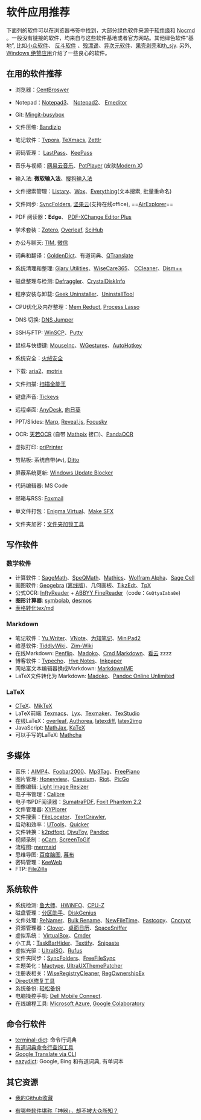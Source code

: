 # 软件应用推荐

下面列的软件可以在浏览器书签中找到，大部分绿色软件来源于[软件缘](https://www.appcgn.com)和 [Nocmd](https://www.nocmd.com/) 。一般没有链接的软件，均来自与这些软件基地或者官方网站。其他绿色软件“基地”, 比如[小众软件](http://www.appinn.com/)、 [反斗软件](http://www.apprcn.com/) 、[殁漂遥](https://www.mpyit.com)、[异次元软件](http://www.iplaysoft.com/)、[果壳剥壳](https://www.ghpym.com)和[th_sjy](http://www.th-sjy.com). 另外, [Windows 绝赞应用](https://amazing-apps.gitbooks.io/windows-apps-that-amaze-us/zh-CN/)介绍了一些良心的软件。

## 在用的软件推荐

* 浏览器：[CentBroswer](https://www.appcgn.com/cent-browser.html)

* Notepad：[Notepad3](http://flyonzone.ys168.com/)、 [Notepad2](https://www.appcgn.com/notepad2-mod.html)、 [Emeditor](https://www.nocmd.com/560.html) 

* Git: [Mingit-busybox](https://github.com/waylau/git-for-win)

* 文件压缩: [Bandizip](http://www.bandisoft.com/bandizip/cn/)

* 笔记软件：[Typora](https://typora.io/), [TeXmacs](https://www.texmacs.org/), [Zettlr](https://www.zettlr.com/)

* 密码管理： [LastPass](https://lastpass.com/)、[KeePass](https://keepass.info/)

* 音乐与视频：[网易云音乐](https://music.163.com/download)、[PotPlayer](https://www.nocmd.com/133.html) (皮肤[Modern X](https://www.deviantart.com/illequal/art/Modern-X-for-Potplayer-Update-561075190))

* 输入法: **微软输入法**、[搜狗输入法](https://www.nocmd.com/181.html)

* 文件搜索管理：[Listary](https://www.listary.com/)、[Wox](http://www.wox.one/)、[Everything](https://www.voidtools.com/
  )(文本搜索, 批量重命名)

* 文件同步: [SyncFolders](http://www.syncfolders.elementfx.com), [坚果云](https://www.jianguoyun.com/)(支持在线office), ==[AirExplorer](https://www.ghpym.com/airexplorer.html)==

* PDF 阅读器：**Edge**、 [PDF-XChange Editor Plus](https://www.mpyit.com/pdfxchangeeditorplus.html)

* 学术套装：[Zotero](https://www.zotero.org/), [Overleaf](https://v2.overleaf.com/project),  [SciHub](https://www.appinn.com/scihub-desktop-3/)

* 办公与聊天: [TIM](https://office.qq.com/), [微信](https://www.nocmd.com/477.html)

* 词典和翻译：[GoldenDict](http://goldendict.org/)、有道词典、[QTranslate](https://www.appcgn.com/qtranslate.html)

* 系统清理和整理: [Glary Utilities](https://www.ghpym.com/glaryutilities.html)、[WiseCare365](https://www.nocmd.com/578.html)、 [CCleaner](https://www.appcgn.com/ccleaner.html)、[Dism++](http://www.chuyu.me/zh-Hans/index.html)

* 磁盘整理与检测:  [Defraggler](https://www.appcgn.com/defraggler-pro.html)、[CrystalDiskInfo](https://www.nocmd.com/452.html)

* 程序安装与卸载: [Geek Uninstaller](https://geekuninstaller.com)、[UninstallTool](https://www.appcgn.com/uninstall-tool.html)

* CPU优化及内存整理：[Mem Reduct](https://www.henrypp.org/product/memreduct), [Process Lasso](https://www.nocmd.com/3583.html)

* DNS 切换: [DNS Jumper](https://www.appcgn.com/dns-jumper.html)

* SSH与FTP: [WinSCP](https://www.appcgn.com/winscp.html)、[Putty](https://www.chiark.greenend.org.uk/~sgtatham/putty/latest.html)

* 鼠标与快捷键:  [MouseInc](https://shuax.com/project/mouseinc/)、[WGestures](http://www.yingdev.com/projects/wgestures)、[AutoHotkey](https://www.autohotkey.com/)

* 系统安全：[火绒安全](https://www.huorong.cn/)

* 下载:   [aria2](https://aria2.github.io/)、[motrix](https://motrix.app/zh-CN/)

* 文件扫描: [扫描全能王](https://www.camscanner.com)

* 键盘声音: [Tickeys](http://www.yingdev.com/projects/tickeys)

* 远程桌面: [AnyDesk](https://www.mpyit.com/anydesk.html), [向日葵](https://sunlogin.oray.com/zh_CN)

* PPT/Slides:  [Marp](https://yhatt.github.io/marp/),  [Reveal.js](http://lab.hakim.se/reveal-js/),  [Focusky](http://www.focusky.com.cn/)

* OCR: [天若OCR](https://github.com/AnyListen/tianruoocr/releases) (自带 [Mathpix](https://mathpix.com/) 接口)、[PandaOCR](https://github.com/miaomiaosoft/PandaOCR)

* 虚拟打印: [priPrinter](https://www.appcgn.com/priprinter-pro.html)

* 剪贴板: 系统自带(`#v`),  [Ditto](https://www.appcgn.com/ditto.html)

* 屏蔽系统更新:  [Windows Update Blocker](https://www.nocmd.com/7846.html)

* 代码编辑器: MS Code

* 邮箱与RSS: [Foxmail](https://www.nocmd.com/2041.html)

* 单文件打包：[Enigma Virtual](https://www.ghpym.com/enigma.html)、[Make SFX](http://www.th-sjy.com/?p=870)

* 文件夹加密：[文件夹加锁工具](https://www.52pojie.cn/thread-1013589-1-3.html)

  
  

## 写作软件

### 数学软件

- 计算软件：[SageMath](http://www.sagemath.org/)、[SpeQMath](http://www.speqmath.com)、[Mathics](http://mathics.github.io/)、[Wolfram Alpha](https://www.wolframalpha.com/)、[Sage Cell](https://sagecell.sagemath.org/)
- 画图软件: [Geogebra](https://app.geogebra.org/) ([离线版](https://www.appcgn.com/geogebra.html))、几何画板、[TikzEdt](http://www.tikzedt.org/)、[TpX](http://tpx.sourceforge.net/)
- 公式OCR: [InftyReader](http://www.sciaccess.net/en/InftyReader/) +  [ABBYY FineReader](https://www.appcgn.com/abbyy-finereader-corp.html)（code：`GuQtyaIaba8e`)
- **图形计算器**: [symbolab](https://www.symbolab.com/), [desmos](https://www.desmos.com/calculator)
- [表格转化tex/md](http://www.tablesgenerator.com/)



### Markdown
* 笔记软件：[Yu.Writer](https://github.com/ivarptr/yu-writer.site/releases)、[VNote](https://github.com/tamlok/vnote)、[为知笔记](http://www.wiz.cn/)、[MiniPad2](http://www.cnblogs.com/meetrice/p/5185443.html)
* 维基软件:  [TiddlyWiki](http://tiddlywiki.com/)、[Zim-Wiki](http://www.glump.net/software/zim-windows) 
* 在线Markdown: [Penflip](https://www.penflip.com/)、[Madoko](https://www.madoko.net/editor.html)、[Cmd Markdown](https://www.zybuluo.com/mdeditor)、[看云](https://www.kancloud.cn/) zzzz
* 博客软件：[Typecho](http://typecho.org/)、[Hve Notes](https://hvenotes.fehey.com/)、[Inkpaper](http://www.chole.io)
* 网站富文本编辑器换成Markdown: [MarkdownIME](https://github.com/laobubu/MarkdownIME)
* LaTeX文件转化为 Markdown: [Madoko](https://www.madoko.net/editor.html)、[Pandoc Online Unlimited](https://foliovision.com/seo-tools/pandoc-online)



### LaTeX
* [CTeX](http://www.ctex.org/CTeXDownload)、[MikTeX](https://miktex.org/download)
* LaTeX前端: [Texmacs](http://www.texmacs.org/)、[Lyx](http://www.lyx.org/)、[Texmaker](http://www.xm1math.net/texmaker/)、[TexStudio](http://texstudio.sourceforge.net/)
* 在线LaTeX：[overleaf](https://v2.overleaf.com/project), [Authorea](https://www.authorea.com), [latexdiff](https://3142.nl/latex-diff/), [latex2img](http://latex.codecogs.com/eqneditor/editor.php)
* JavaScript: [MathJax](https://www.mathjax.org/), [KaTeX](https://katex.org/)
* 可以手写的LaTeX: [Mathcha](https://www.mathcha.io/)

## 多媒体
* 音乐：[AIMP4](https://www.appcgn.com/aimp4.html)、[Foobar2000](https://www.appcgn.com/foobar2000.html)、[Mp3Tag](https://www.nocmd.com/3150.html)、[FreePiano](https://freepiano.tiwb.com/cn/)
* 图片管理: [Honeyview](https://www.appcgn.com/honeyview.html)、[Caesium](https://saerasoft.com/caesium/)、[Riot](http://luci.criosweb.ro/riot/)、[PicGo](https://github.com/Molunerfinn/PicGo)
* 图像编辑: [Light Image Resizer](https://www.appcgn.com/light-image-resizer.html)
* 电子书管理：[Calibre](https://calibre-ebook.com/)
* 电子书PDF阅读器：[SumatraPDF](https://www.sumatrapdfreader.org/free-pdf-reader.html), [Foxit Phantom 2.2](http://www.xdowns.com/soft/4/136/2009/Soft_54894.html)
* 文件管理器: [XYPlorer](https://www.appcgn.com/xyplorer-pro.html)
* 文件搜索：[FileLocator](https://www.wsho.cn/html/1507.html)、[TextCrawler](http://www.v5pc.com/8021.html),
* 启动和效率：[UTools](https://u.tools/)、[Quicker](https://getquicker.net/)
* 文件转换：[k2pdfopt](http://www.willus.com/k2pdfopt/), [DjvuToy](http://down.orsoon.com/Soft/10229.html), [Pandoc](http://pandoc.org/MANUAL.html)
* 视频录制：[oCam](https://www.nocmd.com/1187.html), [ScreenToGif](https://www.nocmd.com/1840.html)
* 流程图: [mermaid](https://mermaidjs.github.io/mermaid-live-editor/)
* 思维导图: [百度脑图](http://naotu.baidu.com/home), [幕布](https://mubu.com/)
* 密码管理：[KeeWeb](https://app.keeweb.info/)
* FTP: [FileZilla](https://filezilla-project.org/)

## 系统软件

* 系统检测: [鲁大师](https://www.mpyit.com/ludashi.html)、[HWiNFO](https://www.nocmd.com/4445.html)、[CPU-Z](https://www.nocmd.com/1788.html)
* 磁盘管理：[分区助手](https://www.appcgn.com/partassist.html)、[DiskGenius](https://www.appcgn.com/diskgenius.html)
* 文件处理: [ReNamer](http://www.appcgn.com/renamer-pro.html)、[Bulk Rename](https://www.ghpym.com/bulkrenameutility.html)、[NewFileTime](http://softwareok.com/?Download=NewFileTime)、[Fastcopy](https://www.nocmd.com/3647.html)、[Cncrypt](http://www.cncrypt.com/index.html)
* 资源管理器：[Clover](http://cn.ejie.me/)、[桌面日历](http://chs.desktopcal.com/)、[SpaceSniffer](https://www.fosshub.com/SpaceSniffer.html)
* 虚拟系统： [VirtualBox](https://www.virtualbox.org)、[Cmder](http://cmder.net/)
* 小工具：[TaskBarHider](http://zyhh.me/delphi/taskbarhider.html)、[Textify](https://www.appcgn.com/textify.html)、[Snipaste](http://zh.snipaste.com/)
* 虚拟光驱：[UltraISO](https://www.nocmd.com/607.html)、[Rufus](https://www.appcgn.com/rufus.html)
* 文件夹同步：[SyncFolders](https://www.appcgn.com/syncfolders.html)、[FreeFileSync](http://www.freefilesync.org/)
* 主题美化：[Mactype](http://www.mactype.net/), [UltraUXThemePatcher](https://www.syssel.net/hoefs/software_uxtheme.php?lang=en)
* 注册表相关：[WiseRegistryCleaner](https://www.nocmd.com/2386.html), [RegOwnershipEx](https://winaero.com/download.php?view.57)
* [DirectX修复工具](https://www.mpyit.com/directxrepair.html)
* 系统备份: [轻松备份](http://www.disktool.cn/backup/backup-software.html)
* 电脑操控手机: [Dell Mobile Connect](https://www.appinn.com/dell-mobile-connect/).
* 在线编程工具: [Microsoft Azure](https://notebooks.azure.com/wencho-zhang/projects/python), [Google Colaboratory](https://colab.research.google.com/notebooks/welcome.ipynb)



## 命令行软件

- [terminal-dict](https://github.com/CircleSmall/terminal-dict): 命令行词典
- [有道词典命令行查询工具](https://github.com/kenshinji/yddict)
- [Google Translate via CLI](https://github.com/jesusalber1/google-translate-cli)
- [eazydict](https://github.com/keenwon/eazydict): Google, Bing 和有道词典, 有单词本



## 其它资源
* [我的Github收藏](https://github.com/stars)

* [有哪些软件堪称「神器」，却不被大众所知？](http://www.zhihu.com/question/36546814)





